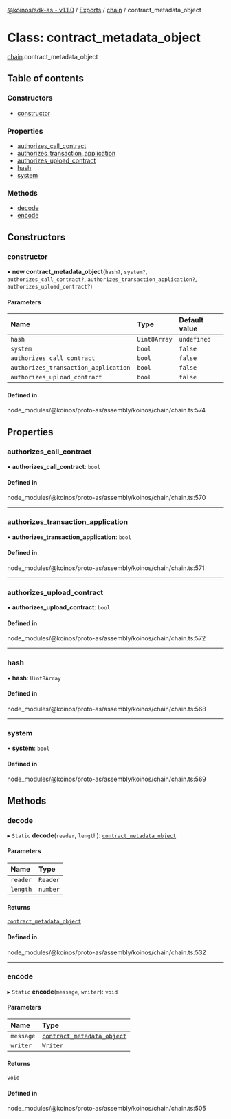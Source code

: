 [@koinos/sdk-as - v1.1.0](../README.md) / [Exports](../modules.md) / [chain](../modules/chain.md) / contract\_metadata\_object

# Class: contract\_metadata\_object

[chain](../modules/chain.md).contract_metadata_object

## Table of contents

### Constructors

- [constructor](chain.contract_metadata_object.md#constructor)

### Properties

- [authorizes\_call\_contract](chain.contract_metadata_object.md#authorizes_call_contract)
- [authorizes\_transaction\_application](chain.contract_metadata_object.md#authorizes_transaction_application)
- [authorizes\_upload\_contract](chain.contract_metadata_object.md#authorizes_upload_contract)
- [hash](chain.contract_metadata_object.md#hash)
- [system](chain.contract_metadata_object.md#system)

### Methods

- [decode](chain.contract_metadata_object.md#decode)
- [encode](chain.contract_metadata_object.md#encode)

## Constructors

### constructor

• **new contract_metadata_object**(`hash?`, `system?`, `authorizes_call_contract?`, `authorizes_transaction_application?`, `authorizes_upload_contract?`)

#### Parameters

| Name | Type | Default value |
| :------ | :------ | :------ |
| `hash` | `Uint8Array` | `undefined` |
| `system` | `bool` | `false` |
| `authorizes_call_contract` | `bool` | `false` |
| `authorizes_transaction_application` | `bool` | `false` |
| `authorizes_upload_contract` | `bool` | `false` |

#### Defined in

node_modules/@koinos/proto-as/assembly/koinos/chain/chain.ts:574

## Properties

### authorizes\_call\_contract

• **authorizes\_call\_contract**: `bool`

#### Defined in

node_modules/@koinos/proto-as/assembly/koinos/chain/chain.ts:570

___

### authorizes\_transaction\_application

• **authorizes\_transaction\_application**: `bool`

#### Defined in

node_modules/@koinos/proto-as/assembly/koinos/chain/chain.ts:571

___

### authorizes\_upload\_contract

• **authorizes\_upload\_contract**: `bool`

#### Defined in

node_modules/@koinos/proto-as/assembly/koinos/chain/chain.ts:572

___

### hash

• **hash**: `Uint8Array`

#### Defined in

node_modules/@koinos/proto-as/assembly/koinos/chain/chain.ts:568

___

### system

• **system**: `bool`

#### Defined in

node_modules/@koinos/proto-as/assembly/koinos/chain/chain.ts:569

## Methods

### decode

▸ `Static` **decode**(`reader`, `length`): [`contract_metadata_object`](chain.contract_metadata_object.md)

#### Parameters

| Name | Type |
| :------ | :------ |
| `reader` | `Reader` |
| `length` | `number` |

#### Returns

[`contract_metadata_object`](chain.contract_metadata_object.md)

#### Defined in

node_modules/@koinos/proto-as/assembly/koinos/chain/chain.ts:532

___

### encode

▸ `Static` **encode**(`message`, `writer`): `void`

#### Parameters

| Name | Type |
| :------ | :------ |
| `message` | [`contract_metadata_object`](chain.contract_metadata_object.md) |
| `writer` | `Writer` |

#### Returns

`void`

#### Defined in

node_modules/@koinos/proto-as/assembly/koinos/chain/chain.ts:505

